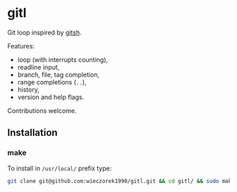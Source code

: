 
gitl
====

Git loop inspired by [gitsh](https://github.com/thoughtbot/gitsh).

Features:

* loop (with interrupts counting),
* readline input,
* branch, file, tag completion,
* range completions (`..`),
* history,
* version and help flags.

Contributions welcome.

## Installation

### make

To install in `/usr/local/` prefix type:

```bash
git clone git@github.com:wieczorek1990/gitl.git && cd gitl/ && sudo make install
```

